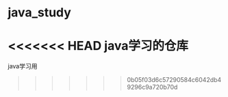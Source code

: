 # java_study
<<<<<<< HEAD
java学习的仓库
=======
java学习用
>>>>>>> 0b05f03d6c57290584c6042db49296c9a720b70d
